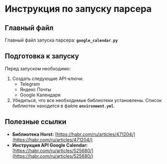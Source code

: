 # Инструкция по запуску парсера

## Главный файл
Главный файл запуска парсера: **`google_calendar.py`**

## Подготовка к запуску
Перед запуском необходимо:
1. Создать следующие API-ключи:
   - Telegram
   - Яндекс Почты
   - Google Календаря
2. Убедиться, что все необходимые библиотеки установлены. Список библиотек находится в файле **`environment.yml`**.

## Полезные ссылки
- **Библиотека Horst:** [https://habr.com/ru/articles/471204/](https://habr.com/ru/articles/471204/)
- **Инструкция API Google Calendar:** [https://habr.com/ru/articles/525680/](https://habr.com/ru/articles/525680/)
